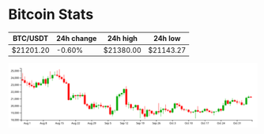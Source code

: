 # Bitcoin Stats

BTC/USDT|24h change|24h high|24h low|
|---|---|---|---|
|$21201.20|-0.60%|$21380.00|$21143.27|

<img src="./chart.svg">
